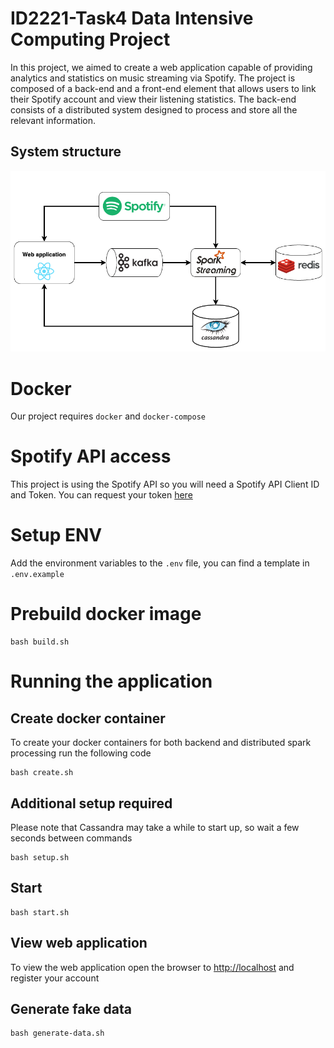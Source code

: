# ID2221-Task4 Data Intensive Computing Project
 In this project, we aimed to create a web application capable of providing analytics and statistics on music streaming via Spotify. The project is composed of a back-end and a front-end element that allows users to link their Spotify account and view their listening statistics. The back-end consists of a distributed system designed to process and store all the relevant information. 

## System structure
![System structure](/images/system_structure.png)

# Docker
Our project requires `docker` and `docker-compose`

# Spotify API access
This project is using the Spotify API so you will need a Spotify API Client ID and Token. 
You can request your token [here](https://developer.spotify.com/)


# Setup ENV
Add the environment variables to the `.env` file, you can find a template in `.env.example`

# Prebuild docker image
```
bash build.sh
```

# Running the application

## Create docker container
To create your docker containers for both backend and distributed spark processing run the following code
```
bash create.sh
```

## Additional setup required
Please note that Cassandra may take a while to start up, so wait a few seconds between commands
```
bash setup.sh
```

## Start
```
bash start.sh
```

## View web application
To view the web application open the browser to [http://localhost](http://localhost) and register your account

## Generate fake data
```
bash generate-data.sh
```
